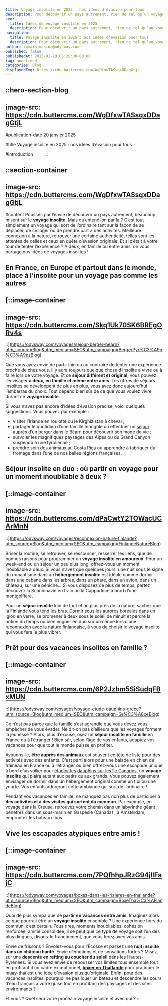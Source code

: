 ```yaml
---
title: Voyage insolite en 2025 : nos idées d’évasion pour tous
description: Pour découvrir un pays autrement, rien de tel qu’un voyage insolite. Si vous ne savez pas où partir, voici plusieurs idées d’évasion pour tous.
seo:
  title: Idées de voyage insolite en 2025
  description: Pour découvrir un pays autrement, rien de tel qu’un voyage insolite. Si vous ne savez pas où partir, voici plusieurs idées d’évasion pour tous.
navigation:
  title: Voyage insolite en 2025 : nos idées d’évasion pour tous
  description: Pour découvrir un pays autrement, rien de tel qu’un voyage insolite. Si vous ne savez pas où partir, voici plusieurs idées d’évasion pour tous.
author: romain.masina@odysway.com
published: false
publishedAt: 2025-01-20 06:28:00+00:00
tag: undefined
categories: Blog
displayedImg: https://cdn.buttercms.com/WgDfxwTASsqxDDagGtjL
---
```


::hero-section-blog
---
image-src: https://cdn.buttercms.com/WgDfxwTASsqxDDagGtjL
---
#publication-date
20 janvier 2025

#title
Voyage insolite en 2025 : nos idées d’évasion pour tous

#introduction
        
::

::section-container
---
image-src: https://cdn.buttercms.com/WgDfxwTASsqxDDagGtjL
---
#content
Poussés par l’envie de découvrir un pays autrement, beaucoup misent sur le **voyage insolite**. Mais qu’entend-on par là ? C’est tout simplement un voyage qui sort de l’ordinaire tant sur la façon de se déplacer, de se loger ou de prendre part à des activités. Meilleure connexion à la nature, retrouver une certaine authenticité, telles sont les attentes de celles et ceux en quête d’évasion originale. Et si c’était à votre tour de tenter l’expérience ? À deux, en famille ou entre amis, on vous partage nos idées de voyages insolites !

## En France, en Europe et partout dans le monde, place à l’insolite pour un voyage pas comme les autres

[::image-container
---
image-src: https://cdn.buttercms.com/Skq1Uk70SK6BREgORv4s
---
::](https://odysway.com/voyages/sejour-berger-bearn?utm_source=Blog&utm_medium=SEO&utm_campaign=BergerPyr%C3%A9n%C3%A9esBlog)

Que vous ayez envie de partir loin ou au contraire de tenter une expérience proche de chez vous, il y aura toujours quelque chose d’insolite à vivre ou à faire lors de votre voyage. Et ce **séjour différent et original**, vous pouvez l’envisager **à deux, en famille et même entre amis**. Les offres de séjours insolites se développent de plus en plus, vous avez donc aujourd’hui l’embarras du choix. Tout dépend bien sûr de ce que vous voulez vivre durant ce **voyage insolite**.

Si vous n’avez pas encore d’idées d’évasion précise, voici quelques suggestions. Vous pouvez par exemple :

*   visiter l’Irlande en roulotte ou le Kirghizistan à cheval ;
*   partager le quotidien d’une famille mongole ou effectuer un [séjour auprès d’un berger](https://odysway.com/voyages/sejour-berger-bearn?utm_source=Blog&utm_medium=SEO&utm_campaign=BergerPyr%C3%A9n%C3%A9esBlog) dans le Béarn pour découvrir son mode de vie ;
*   survoler les magnifiques paysages des Alpes ou du Grand Canyon suspendu à une tyrolienne ;
*   prendre soin des animaux au Costa Rica ou apprendre à fabriquer du fromage dans l’une de nos belles régions françaises.

## Séjour insolite en duo : où partir en voyage pour un moment inoubliable à deux ?

[::image-container
---
image-src: https://cdn.buttercms.com/dPaCwtY2TOWacUCArMnN
---
::](https://odysway.com/voyages/reconnexion-nature-finlande?utm_source=Blog&utm_medium=SEO&utm_campaign=FinlandeNatureBlog)

Briser la routine, se retrouver, se ressourcer, resserrer les liens, que de bonnes raisons pour programmer un **voyage insolite en amoureux**. Pour un week-end ou un séjour un peu plus long, offrez-vous un moment inoubliable à deux. Si vous n’avez que quelques jours, une nuit sous le signe du romantisme dans un **hébergement insolite** est idéale comme dormir dans une cabane dans les arbres, dans un phare, dans un avion, dans un château, sur une péniche… Si vous disposez de plus de temps, partez découvrir la Scandinavie en train ou la Cappadoce à bord d’une montgolfière.

Pour un **séjour insolite** loin de tout et au plus près de la nature, sachez que la Finlande vous tend les bras. Dormir sous les aurores boréales dans un igloo en verre, se promener à deux sous le soleil de minuit et perdre la notion du temps ou bien voguer en duo sur un canoë lors d’une [reconnexion avec la nature finlandaise](https://odysway.com/voyages/reconnexion-nature-finlande?utm_source=Blog&utm_medium=SEO&utm_campaign=FinlandeNatureBlog), à vous de choisir le voyage insolite qui vous fera le plus vibrer.

## Prêt pour des vacances insolites en famille ?

[::image-container
---
image-src: https://cdn.buttercms.com/6P2Jzbm5SiSudqFBxMUN
---
::](https://odysway.com/voyages/voyage-etude-dauphins-grece?utm_source=Blog&utm_medium=SEO&utm_campaign=Gr%C3%A8ceBlog)

Ce n’est pas parce que la famille s’est agrandie que vous devez vous empêcher de vous évader. Ne dit-on pas d’ailleurs que les voyages forment la jeunesse ? Alors, plus d’excuse, osez un **séjour insolite en famille** en France ou à l’étranger ! Bien sûr, selon l’âge de vos enfants, adaptez vos vacances pour que tout le monde puisse en profiter.

Avouons-le, **être auprès des animaux** est souvent en tête de liste pour des activités avec des enfants. C’est parti alors pour une balade en chien de traîneau en France ou à l’étranger ou bien offrez-vous une escapade unique à bord d’un voilier pour [étudier les dauphins sur les île Canaries](https://odysway.com/voyages/voyage-dauphins-baleines-espagne), un **voyage insolite** qui plaira autant aux petits qu’aux grands. Vous pouvez également envisager de dormir dans un hébergement original comme un tipi ou une yourte. Vos enfants adoreront cette ambiance qui sort de l’ordinaire !

Pendant vos vacances en famille, ne manquez pas non plus de participer à **des activités et à des visites qui sortent du commun**. Par exemple, en voyage dans la Creuse, retrouvez votre chemin dans un labyrinthe géant ; pénétrez dans un sous-marin en Gaspésie (Canada) ; à Amsterdam, empruntez les bateaux-bus.

## Vive les escapades atypiques entre amis !

[::image-container
---
image-src: https://cdn.buttercms.com/7PQfhhpJRzG94jlIFajC
---
::](https://odysway.com/voyages/boxez-dans-les-rizieres-en-thailande?utm_source=Blog&utm_medium=SEO&utm_campaign=BoxeTha%C3%AFlandeBlog)

Quoi de plus sympa que de **partir en vacances entre amis**. Imaginez alors ce que pourrait être un **voyage insolite** ensemble ? Une expérience hors du commun, c’est certain. Fous rires, moments inoubliables, cohésion renforcée, amitié consolidée, il se peut que ce type de voyage soit l’un des plus dingues, disons-le franchement, que vous ferez avec vos amis.

Envie de frissons ? Envolez-vous pour l’Écosse et passez une **nuit insolite dans un château hanté**. Envie d’émotions et de sensations fortes ? Misez sur une **descente en rafting au coucher du soleil** dans les Hautes-Pyrénées. Si vous avez envie de repousser vos limites tous ensemble tout en profitant d’un cadre exceptionnel, [**boxer en Thaïlande**](https://odysway.com/voyages/stage-boxe-thai-nord-thailande) pour pratiquer le muay-thaï est une idée d’évasion plus qu’originale. Enfin, pour des vacances insolites, pourquoi ne pas louer un bateau et descendre les cours d’eau français à votre guise tout en profitant des paysages et des sites environnants ?

Et vous ? Quel sera votre prochain voyage insolite et avec qui ?
::
